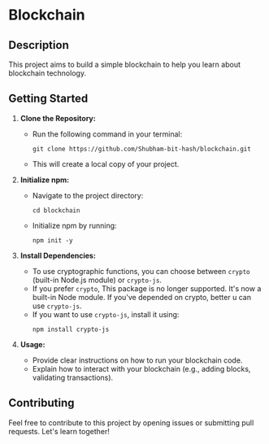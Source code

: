 # Blockchain

## Description
This project aims to build a simple blockchain to help you learn about blockchain technology.

## Getting Started
1. **Clone the Repository:**
   - Run the following command in your terminal:
     ```
     git clone https://github.com/Shubham-bit-hash/blockchain.git
     ```
   - This will create a local copy of your project.

2. **Initialize npm:**
   - Navigate to the project directory:
     ```
     cd blockchain
     ```
   - Initialize npm by running:
     ```
     npm init -y
     ```
   

3. **Install Dependencies:**
   - To use cryptographic functions, you can choose between `crypto` (built-in Node.js module) or `crypto-js`.
   - If you prefer `crypto`, This package is no longer supported. It's now a built-in Node module. If you've depended on crypto, better u can use `crypto-js`.
   - If you want to use `crypto-js`, install it using:
     ```
     npm install crypto-js
     ```

4. **Usage:**
   - Provide clear instructions on how to run your blockchain code.
   - Explain how to interact with your blockchain (e.g., adding blocks, validating transactions).

## Contributing
Feel free to contribute to this project by opening issues or submitting pull requests. Let's learn together!
